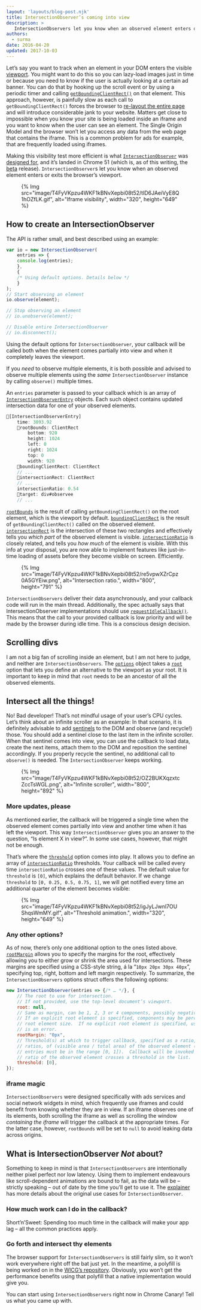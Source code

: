 ```yaml
---
layout: 'layouts/blog-post.njk'
title: IntersectionObserver’s coming into view
description: >
   IntersectionObservers let you know when an observed element enters or exits the browser’s viewport.
authors:
  - surma
date: 2016-04-20 
updated: 2017-10-03
---
```



Let’s say you want to track when an element in your DOM enters the visible
[viewport](https://en.wikipedia.org/wiki/Viewport). You might want to do this so
you can lazy-load images just in time or because you need to know if the user is
actually looking at a certain ad banner. You can do that by hooking up the
scroll event or by using a periodic timer and calling
[`getBoundingClientRect()`](https://developer.mozilla.org/docs/Web/API/Element/getBoundingClientRect)
on that element. This approach, however, is painfully slow as each call to
`getBoundingClientRect()` forces the browser to
[re-layout the entire page](https://gist.github.com/paulirish/5d52fb081b3570c81e3a)
and will introduce considerable jank to your website. Matters get close to
impossible when you know your site is being loaded inside an iframe and you
want to know when the user can see an element. The Single Origin Model and
the browser won’t let you access any data from the web page that contains the
iframe. This is a common problem for ads for example, that are frequently
loaded using iframes.

Making this visibility test more efficient is what
[`IntersectionObserver`](https://w3c.github.io/IntersectionObserver) was
[designed for](https://github.com/WICG/IntersectionObserver/blob/gh-pages/explainer.md),
and it’s landed in Chrome 51 (which is, as of this writing, the
[beta](https://www.google.com/chrome/browser/beta.html) release).
`IntersectionObserver`s let you know when an observed element enters or
exits the browser’s viewport.

<figure>
{% Img src="image/T4FyVKpzu4WKF1kBNvXepbi08t52/tID6JAeiVyE8Q1hOZfLK.gif", alt="Iframe visibility", width="320", height="649" %}
</figure>

## How to create an IntersectionObserver

The API is rather small, and best described using an example:

```js
var io = new IntersectionObserver(
    entries => {
    console.log(entries);
    },
    {
    /* Using default options. Details below */
    }
);
// Start observing an element
io.observe(element);

// Stop observing an element
// io.unobserve(element);

// Disable entire IntersectionObserver
// io.disconnect();
```


Using the default options for `IntersectionObserver`, your callback will be
called both when the element comes partially into view and when it completely
leaves the viewport.

If you *need* to observe multiple elements, it is both possible and advised
to observe multiple elements using the *same* `IntersectionObserver` instance
by calling `observe()` multiple times.


An `entries` parameter is passed to your callback which is an array of
[`IntersectionObserverEntry`](https://w3c.github.io/IntersectionObserver#intersection-observer-entry)
objects. Each such object contains updated intersection data for one of your
observed elements.

```js
🔽[IntersectionObserverEntry]
    time: 3893.92
    🔽rootBounds: ClientRect
        bottom: 920
        height: 1024
        left: 0
        right: 1024
        top: 0
        width: 920
    🔽boundingClientRect: ClientRect
    // ...
    🔽intersectionRect: ClientRect
    // ...
    intersectionRatio: 0.54
    🔽target: div#observee
    // ...
```


[`rootBounds`](https://w3c.github.io/IntersectionObserver#dom-intersectionobserverentry-rootbounds)
is the result of calling `getBoundingClientRect()` on the root element, which
is the viewport by default.
[`boundingClientRect`](https://w3c.github.io/IntersectionObserver#dom-intersectionobserverentry-boundingclientrect)
is the result of `getBoundingClientRect()` called on the observed element.
[`intersectionRect`](https://w3c.github.io/IntersectionObserver#dom-intersectionobserverentry-intersectionrect)
is the intersection of these two rectangles and effectively tells you
*which part* of the observed element is visible.
[`intersectionRatio`](https://w3c.github.io/IntersectionObserver#dom-intersectionobserverentry-intersectionratio)
is closely related, and tells you *how much* of the element is visible. With
this info at your disposal, you are now able to implement features like
just-in-time loading of assets before they become visible on screen.
Efficiently.

<figure>
{% Img src="image/T4FyVKpzu4WKF1kBNvXepbi08t52/re5vpwXZrCpz0A5GYEiw.png", alt="Intersection ratio.", width="800", height="791" %}
</figure>

`IntersectionObservers` deliver their data asynchronously, and your callback
code will run in the main thread. Additionally, the spec actually says that
IntersectionObserver implementations should use
[`requestIdleCallback()`](https://w3c.github.io/IntersectionObserver#queue-intersection-observer-task).
This means that the call to your provided callback is low priority and will
be made by the browser during idle time. This is a conscious design decision.

## Scrolling divs

I am not a big fan of scrolling inside an element, but I am not here to judge,
and neither are `IntersectionObservers`. The
[`options`](https://w3c.github.io/IntersectionObserver#dictdef-intersectionobserverinit)
object takes a [`root`](https://w3c.github.io/IntersectionObserver#dom-intersectionobserverinit-root)
option that lets you define an alternative to the viewport as your root. It is
important to keep in mind that `root` needs to be an ancestor of all the
observed elements.

## Intersect all the things!

No! Bad developer! That’s not mindful usage of your user’s CPU cycles. Let’s
think about an infinite scroller as an example: In that scenario, it is
definitely advisable to add [sentinels](https://en.wikipedia.org/wiki/Sentinel_value)
to the DOM and observe (and recycle!) those. You should add a sentinel close
to the last item in the infinite scroller. When that sentinel comes into view,
you can use the callback to load data, create the next items, attach them to
the DOM and reposition the sentinel accordingly. If you properly recycle the
sentinel, no additional call to `observe()` is needed. The
`IntersectionObserver` keeps working.


<figure>
{% Img src="image/T4FyVKpzu4WKF1kBNvXepbi08t52/OZ2BUKXqzxtcZccTsWGL.png", alt="Infinite scroller", width="800", height="892" %}
</figure>

### More updates, please

As mentioned earlier, the callback will be triggered a single time when the
observed element comes partially into view and another time when it has left
the viewport. This way `IntersectionObserver` gives you an answer to the
question, “Is element X in view?”. In some use cases, however, that might
not be enough.

That’s where the [`threshold`](https://w3c.github.io/IntersectionObserver#dom-intersectionobserverinit-threshold)
option comes into play. It allows you to define an array of
[`intersectionRatio`](https://w3c.github.io/IntersectionObserver#dom-intersectionobserverentry-intersectionratio)
thresholds. Your callback will be called every time `intersectionRatio`
crosses one of these values. The default value for `threshold` is `[0]`,
which explains the default behavior. If we change `threshold` to
`[0, 0.25, 0.5, 0.75, 1]`, we will get notified every time an additional
quarter of the element becomes visible:

<figure>
{% Img src="image/T4FyVKpzu4WKF1kBNvXepbi08t52/igJyLJwnl7OUShqsWmMY.gif", alt="Threshold animation.", width="320", height="649" %}
</figure>

### Any other options?

As of now, there’s only one additional option to the ones listed above.
[`rootMargin`](https://w3c.github.io/IntersectionObserver#dom-intersectionobserverinit-rootmargin)
allows you to specify the margins for the root, effectively allowing you to
either grow or shrink the area used for intersections. These margins are
specified using a CSS-style string, á la “`10px 20px 30px 40px`”, specifying
top, right, bottom and left margin respectively. To summarize, the
`IntersectionObservers` options struct offers the following options:


```js
new IntersectionObserver(entries => {/* … */}, {
    // The root to use for intersection.
    // If not provided, use the top-level document’s viewport.
    root: null,
    // Same as margin, can be 1, 2, 3 or 4 components, possibly negative lengths.
    // If an explicit root element is specified, components may be percentages of the
    // root element size.  If no explicit root element is specified, using a percentage
    // is an error.
    rootMargin: "0px",
    // Threshold(s) at which to trigger callback, specified as a ratio, or list of
    // ratios, of (visible area / total area) of the observed element (hence all
    // entries must be in the range [0, 1]).  Callback will be invoked when the visible
    // ratio of the observed element crosses a threshold in the list.
    threshold: [0],
});
```

### iframe magic

`IntersectionObservers` were designed specifically with ads services and
social network widgets in mind, which frequently use iframes and could
benefit from knowing whether they are in view. If an iframe observes one of
its elements, both scrolling the iframe as well as scrolling the window
*containing the iframe* will trigger the callback at the appropriate times.
For the latter case, however, `rootBounds` will be set to `null` to avoid
leaking data across origins.

## What is IntersectionObserver *Not* about?

Something to keep in mind is that `IntersectionObservers` are intentionally
neither pixel perfect nor low latency. Using them to implement endeavours
like scroll-dependent animations are bound to fail, as the data will be
– strictly speaking – out of date by the time you’ll get to use it.
The [explainer](https://github.com/w3c/IntersectionObserver/blob/main/explainer.md)
has more details about the original use cases for `IntersectionObserver`.

### How much work can I do in the callback?

Short’n’Sweet: Spending too much time in the callback will make your app lag –
all the common practices apply.

### Go forth and intersect thy elements

The browser support for `IntersectionObservers` is still fairly slim, so it
won’t work everywhere right off the bat just yet. In the meantime, a polyfill
is being worked on in the [WICG’s repository](https://github.com/WICG/IntersectionObserver).
Obviously, you won’t get the performance benefits using that polyfill that a
native implementation would give you.

You can start using `IntersectionObservers` right now in Chrome Canary! Tell
us what you came up with.


